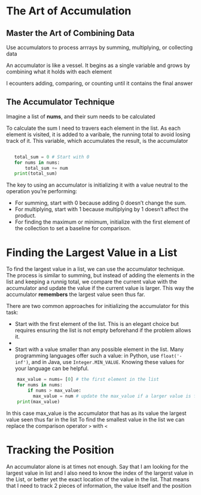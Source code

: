 # The Art of Accumulation

## Master the Art of Combining Data

Use accumulators to process arrrays by summing, multiplying, or collecting data

An accumulator is like a vessel. It begins as a single variable and grows by combining what it holds with each element

I ecounters adding, comparing, or counting until it contains the final answer

## The Accumulator Technique

Imagine a list of **nums**, and their sum needs to be calculated

To calculate the sum I need to travers each element in the list. As each element is visited, it is added to a varibale, the running total to avoid losing track of it. This variable, which accumulates the result, is the accumulator

```python

   total_sum = 0 # Start with 0
   for nums in nums:
       total_sum += num
   print(total_sum)
```

The key to using an accumulator is initializing it with a value neutral to the operation you’re performing:

- For summing, start with 0 because adding 0 doesn’t change the sum.
- For multiplying, start with 1 because multiplying by 1 doesn’t affect the product.
- For finding the maximum or minimum, initialize with the first element of the collection to set a baseline for comparison.

# Finding the Largest Value in a List

To find the largest value in a list, we can use the accumulator technique. The process is similar to summing, but instead of adding the elements in the list and keeping a runnig total, we compare the current value with the accumulator and update the value if the current value is larger. This way the accumulator **remembers** the largest value seen thus far.

There are two common approaches for initializing the accumulator for this task:

- Start with the first element of the list. This is an elegant choice but requires ensuring the list is not empty beforehand if the problem allows it.
-
- Start with a value smaller than any possible element in the list. Many programming languages offer such a value: in Python, use `float('-inf')`, and in Java, use `Integer.MIN_VALUE`. Knowing these values for your language can be helpful.

```python
    max_value = nums= [0] # the first element in the list
    for nums in nums:
        if nums > max_value:
          max_value = num # update the max_value if a larger value is found
    print(max_value)
```

In this case max_value is the accumulator that has as its value the largest value seen thus far in the list
To find the smallest value in the list we can replace the comparison operator `>` with `<`

# Tracking the Position

An accumulator alone is at times not enough. Say that I am looking for the largest value in list and I also need to know the index of the largerst value in the List, or better yet the exact location of the value in the list. That means that I need to track 2 pieces of information, the value itself and the position
